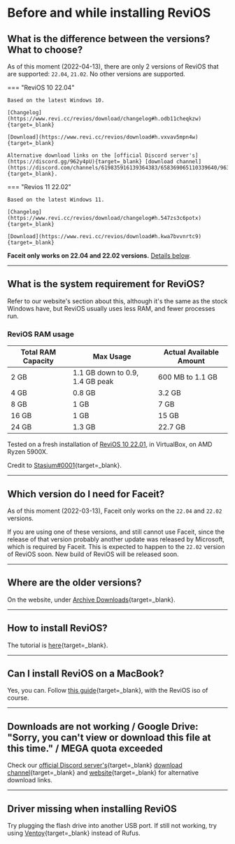 # Before and while installing ReviOS

## What is the difference between the versions? What to choose?

As of this moment (2022-04-13), there are only 2 versions of ReviOS that are supported: `22.04`, `21.02`. No other versions are supported.

=== "ReviOS 10 22.04"

    Based on the latest Windows 10.

    [Changelog](https://www.revi.cc/revios/download/changelog#h.odb11cheqkzw){target=_blank}

    [Download](https://www.revi.cc/revios/download#h.vxvav5mpn4w){target=_blank}

    Alternative download links on the [official Discord server's](https://discord.gg/962y4pU){target=_blank} [download channel](https://discord.com/channels/619835916139364383/658369065110339640/963477645859901491){target=_blank}.


=== "Revios 11 22.02"

    Based on the latest Windows 11.

    [Changelog](https://www.revi.cc/revios/download/changelog#h.547zs3c6potx){target=_blank}

    [Download](https://www.revi.cc/revios/download#h.kwa7bvvnrtc9){target=_blank}


**Faceit only works on 22.04 and 22.02 versions.** [Details below](#which-version-do-i-need-for-faceit).

---

## What is the system requirement for ReviOS?

Refer to our website's section about this, although it's the same as the stock Windows have, but ReviOS usually uses less RAM, and fewer processes run.

### ReviOS RAM usage

| Total RAM Capacity | Max Usage                       | Actual Available Amount |
| ------------------ | ------------------------------- | ------------------------- |
| 2 GB               | 1.1 GB down to 0.9, 1.4 GB peak | 600 MB to 1.1 GB          |
| 4 GB               | 0.8 GB                          | 3.2 GB                    |
| 8 GB               | 1 GB                            | 7 GB                      |
| 16 GB              | 1 GB                            | 15 GB                     |
| 24 GB              | 1.3 GB                          | 22.7 GB                   |

Tested on a fresh installation of [ReviOS 10 22.01](#revios-10-2201), in VirtualBox, on AMD Ryzen 5900X.

Credit to [Stasium#0001](https://stasium.dev/){target=_blank}.


---

## Which version do I need for Faceit?

As of this moment (2022-03-13), Faceit only works on the `22.04` and `22.02` versions.

If you are using one of these versions, and still cannot use Faceit, since the release of that version probably another update was released by Microsoft, which is required by Faceit. This is expected to happen to the `22.02` version of ReviOS soon. New build of ReviOS will be released soon. 

---

## Where are the older versions?

On the website, under [Archive Downloads](https://www.revi.cc/revios/download/archive-downloads){target=_blank}.

---

## How to install ReviOS?

The tutorial is [here](https://youtu.be/w4Wn25d02iY){target=_blank}.

---

## Can I install ReviOS on a MacBook?

Yes, you can. Follow [this guide](https://jensd.be/1011/windows/install-windows-10-on-a-macbook-air-2019-2020-with-t2-chip){target=_blank}, with the ReviOS iso of course.

---

## Downloads are not working / Google Drive: "Sorry, you can't view or download this file at this time." / MEGA quota exceeded

Check our [official Discord server's](https://discord.gg/962y4pU){target=_blank} [download channel](https://discord.com/channels/619835916139364383/658369065110339640){target=_blank} and [website](https://www.revi.cc/revios/download){target=_blank} for alternative download links.

---

## Driver missing when installing ReviOS

Try plugging the flash drive into another USB port. If still not working, try using [Ventoy](https://www.ventoy.net/){target=_blank} instead of Rufus.
